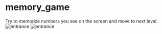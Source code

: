 # memory_game
Try to memorize numbers you see on the screen and move to next level. <br/>
![entrance](https://github.com/doraesus/memory_game/blob/main/readme_imgs/executable.png)
![entrance](https://github.com/doraesus/memory_game/blob/main/readme_imgs/entrance.png)


